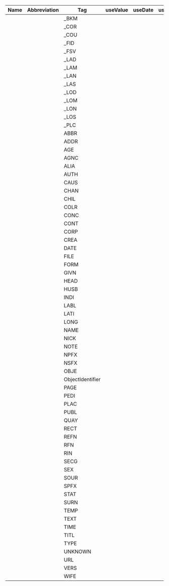|Name| Abbreviation| Tag| useValue| useDate| usePlace|
|---| ---| ---| ----| ---| ---|
| | |_BKM| | | |
| | |_COR| | | |
| | |_COU| | | |
| | |_FID| | | |
| | |_FSV| | | |
| | |_LAD| | | |
| | |_LAM| | | |
| | |_LAN| | | |
| | |_LAS| | | |
| | |_LOD| | | |
| | |_LOM| | | |
| | |_LON| | | |
| | |_LOS| | | |
| | |_PLC| | | |
| | |ABBR| | | |
| | |ADDR| | | |
| | |AGE| | | |
| | |AGNC| | | |
| | |ALIA| | | |
| | |AUTH| | | |
| | |CAUS| | | |
| | |CHAN| | | |
| | |CHIL| | | |
| | |COLR| | | |
| | |CONC| | | |
| | |CONT| | | |
| | |CORP| | | |
| | |CREA| | | |
| | |DATE| | | |
| | |FILE| | | |
| | |FORM| | | |
| | |GIVN| | | |
| | |HEAD| | | |
| | |HUSB| | | |
| | |INDI| | | |
| | |LABL| | | |
| | |LATI| | | |
| | |LONG| | | |
| | |NAME| | | |
| | |NICK| | | |
| | |NOTE| | | |
| | |NPFX| | | |
| | |NSFX| | | |
| | |OBJE| | | |
| | |ObjectIdentifier| | | |
| | |PAGE| | | |
| | |PEDI| | | |
| | |PLAC| | | |
| | |PUBL| | | |
| | |QUAY| | | |
| | |RECT| | | |
| | |REFN| | | |
| | |RFN| | | |
| | |RIN| | | |
| | |SECG| | | |
| | |SEX| | | |
| | |SOUR| | | |
| | |SPFX| | | |
| | |STAT| | | |
| | |SURN| | | |
| | |TEMP| | | |
| | |TEXT| | | |
| | |TIME| | | |
| | |TITL| | | |
| | |TYPE| | | |
| | |UNKNOWN| | | |
| | |URL| | | |
| | |VERS| | | |
| | |WIFE| | | |